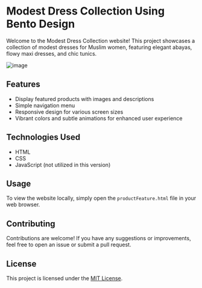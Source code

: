 # Modest Dress Collection Using Bento Design

Welcome to the Modest Dress Collection website! This project showcases a collection of modest dresses for Muslim women, featuring elegant abayas, flowy maxi dresses, and chic tunics. 

![image](https://github.com/the-faizmohammad/Product-Bento/assets/134736318/dd400af4-6ae0-4f54-9f8d-d8483cc0cf99)


## Features

- Display featured products with images and descriptions
- Simple navigation menu
- Responsive design for various screen sizes
- Vibrant colors and subtle animations for enhanced user experience

## Technologies Used

- HTML
- CSS
- JavaScript (not utilized in this version)

## Usage

To view the website locally, simply open the `productFeature.html` file in your web browser.

## Contributing

Contributions are welcome! If you have any suggestions or improvements, feel free to open an issue or submit a pull request.

## License

This project is licensed under the [MIT License](LICENSE).
